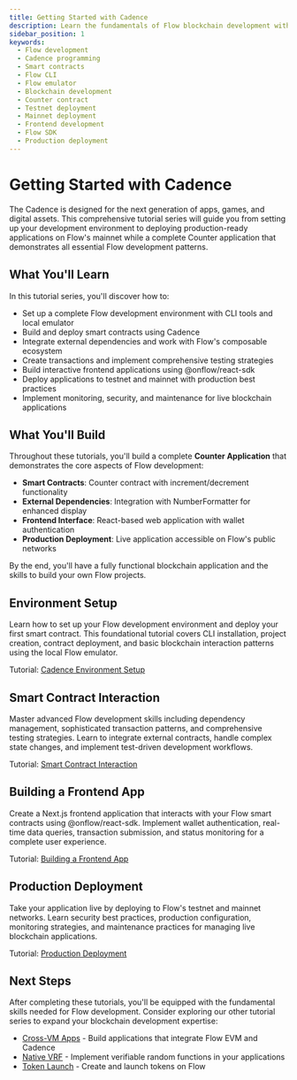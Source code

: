 ```yaml
---
title: Getting Started with Cadence
description: Learn the fundamentals of Flow blockchain development with Cadence
sidebar_position: 1
keywords:
  - Flow development
  - Cadence programming
  - Smart contracts
  - Flow CLI
  - Flow emulator
  - Blockchain development
  - Counter contract
  - Testnet deployment
  - Mainnet deployment
  - Frontend development
  - Flow SDK
  - Production deployment
---
```


# Getting Started with Cadence

The Cadence is designed for the next generation of apps, games, and digital assets. This comprehensive tutorial series will guide you from setting up your development environment to deploying production-ready applications on Flow's mainnet while a complete Counter application that demonstrates all essential Flow development patterns.

## What You'll Learn

In this tutorial series, you'll discover how to:

- Set up a complete Flow development environment with CLI tools and local emulator
- Build and deploy smart contracts using Cadence
- Integrate external dependencies and work with Flow's composable ecosystem
- Create transactions and implement comprehensive testing strategies
- Build interactive frontend applications using @onflow/react-sdk
- Deploy applications to testnet and mainnet with production best practices
- Implement monitoring, security, and maintenance for live blockchain applications

## What You'll Build

Throughout these tutorials, you'll build a complete **Counter Application** that demonstrates the core aspects of Flow development:

- **Smart Contracts**: Counter contract with increment/decrement functionality
- **External Dependencies**: Integration with NumberFormatter for enhanced display
- **Frontend Interface**: React-based web application with wallet authentication
- **Production Deployment**: Live application accessible on Flow's public networks

By the end, you'll have a fully functional blockchain application and the skills to build your own Flow projects.

## Environment Setup

Learn how to set up your Flow development environment and deploy your first smart contract. This foundational tutorial covers CLI installation, project creation, contract deployment, and basic blockchain interaction patterns using the local Flow emulator.

Tutorial: [Cadence Environment Setup]

## Smart Contract Interaction

Master advanced Flow development skills including dependency management, sophisticated transaction patterns, and comprehensive testing strategies. Learn to integrate external contracts, handle complex state changes, and implement test-driven development workflows.

Tutorial: [Smart Contract Interaction]

## Building a Frontend App

Create a Next.js frontend application that interacts with your Flow smart contracts using @onflow/react-sdk. Implement wallet authentication, real-time data queries, transaction submission, and status monitoring for a complete user experience.

Tutorial: [Building a Frontend App]

## Production Deployment

Take your application live by deploying to Flow's testnet and mainnet networks. Learn security best practices, production configuration, monitoring strategies, and maintenance practices for managing live blockchain applications.

Tutorial: [Production Deployment]

## Next Steps

After completing these tutorials, you'll be equipped with the fundamental skills needed for Flow development. Consider exploring our other tutorial series to expand your blockchain development expertise:

- [Cross-VM Apps] - Build applications that integrate Flow EVM and Cadence
- [Native VRF] - Implement verifiable random functions in your applications  
- [Token Launch] - Create and launch tokens on Flow

<!-- Relative links -->

[Cadence Environment Setup]: ./cadence-environment-setup.md
[Smart Contract Interaction]: ./smart-contract-interaction.md
[Building a Frontend App]: ./building-a-frontend-app.md
[Production Deployment]: ./production-deployment.md
[Cross-VM Apps]: ../../cross-vm-apps/introduction.md
[Native VRF]: ../../native-vrf/index.md
[Token Launch]: ../../tokens/index.md